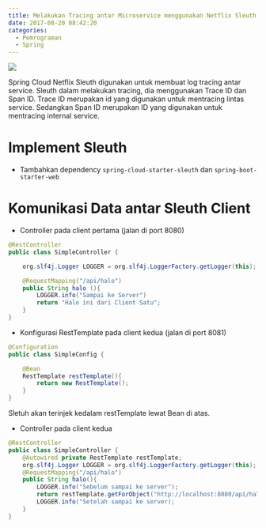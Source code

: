 ```yaml
---
title: Melakukan Tracing antar Microservice menggunakan Netflix Sleuth
date: 2017-08-20 08:42:20
categories:
  - Pemrograman
  - Spring
---
```

![](https://stocklogos-pd.s3.amazonaws.com/styles/logo-medium-alt/logos/image/1398937767-b70129ba6592929d32c0337c3eea2880.png?itok=NBZRaOhz)

Spring Cloud Netflix Sleuth digunakan untuk membuat log tracing antar service. Sleuth dalam melakukan tracing, dia menggunakan Trace ID dan Span ID. Trace ID merupakan id yang digunakan untuk mentracing lintas service. Sedangkan Span ID merupakan ID yang digunakan untuk mentracing internal service.

# Implement Sleuth
- Tambahkan dependency `spring-cloud-starter-sleuth` dan `spring-boot-starter-web`

# Komunikasi Data antar Sleuth Client

- Controller pada client pertama (jalan di port 8080)

```java
@RestController
public class SimpleController {

    org.slf4j.Logger LOGGER = org.slf4j.LoggerFactory.getLogger(this);

    @RequestMapping("/api/halo")
    public String halo (){
        LOGGER.info("Sampai ke Server")
        return "Halo ini dari Client Satu";
    }
}
```

- Konfigurasi RestTemplate pada client kedua (jalan di port 8081)
```java
@Configuration
public class SimpleConfig {

    @Bean
    RestTemplate restTemplate(){
        return new RestTemplate();
    }
}
```

Sletuh akan terinjek kedalam restTemplate lewat Bean di atas.


- Controller pada client kedua
```java
@RestController
public class SimpleController {
    @Autowired private RestTemplate restTemplate;
    org.slf4j.Logger LOGGER = org.slf4j.LoggerFactory.getLogger(this);
    @RequestMapping("/api/halo")
    public String halo(){
        LOGGER.info("Sebelum sampai ke server");
        return restTemplate.getForObject("http://localhost:8080/api/halo",String.class);
        LOGGER.info("Setelah sampai ke server);
    }
}
```